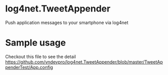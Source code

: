 # log4net.TweetAppender

Push application messages to your smartphone via log4net


# Sample usage

Checkout this file to see the detail https://github.com/vndevpro/log4net.TweetAppender/blob/master/TweetAppenderTest/App.config
